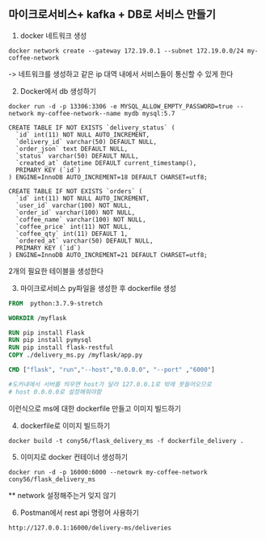 ## 마이크로서비스+ kafka + DB로 서비스 만들기

1. docker 네트워크 생성

`docker network create --gateway 172.19.0.1 --subnet 172.19.0.0/24 my-coffee-network`

-> 네트워크를 생성하고 같은 ip 대역 내에서 서비스들이 통신할 수 있게 한다

2. Docker에서 db 생성하기

`docker run -d -p 13306:3306 -e MYSQL_ALLOW_EMPTY_PASSWORD=true --network my-coffee-network--name mydb mysql:5.7`

```mysql
CREATE TABLE IF NOT EXISTS `delivery_status` (
  `id` int(11) NOT NULL AUTO_INCREMENT,
  `delivery_id` varchar(50) DEFAULT NULL,
  `order_json` text DEFAULT NULL,
  `status` varchar(50) DEFAULT NULL,
  `created_at` datetime DEFAULT current_timestamp(),
  PRIMARY KEY (`id`)
) ENGINE=InnoDB AUTO_INCREMENT=18 DEFAULT CHARSET=utf8;

```

```mysql
CREATE TABLE IF NOT EXISTS `orders` (
  `id` int(11) NOT NULL AUTO_INCREMENT,
  `user_id` varchar(100) NOT NULL,
  `order_id` varchar(100) NOT NULL,
  `coffee_name` varchar(100) NOT NULL,
  `coffee_price` int(11) NOT NULL,
  `coffee_qty` int(11) DEFAULT 1,
  `ordered_at` varchar(50) DEFAULT NULL,
  PRIMARY KEY (`id`)
) ENGINE=InnoDB AUTO_INCREMENT=21 DEFAULT CHARSET=utf8;
```

2개의 필요한 테이블을 생성한다



3. 마이크로서비스 py파일을 생성한 후 dockerfile 생성

```dockerfile
FROM  python:3.7.9-stretch

WORKDIR /myflask

RUN pip install Flask
RUN pip install pymysql
RUN pip install flask-restful
COPY ./delivery_ms.py /myflask/app.py

CMD ["flask", "run","--host","0.0.0.0", "--port" ,"6000"]

#도커내에서 서버를 띄우면 host가 달라 127.0.0.1로 밖에 못들어오므로
# host 0.0.0.0로 설정해줘야함
```



이런식으로 ms에 대한 dockerfile 만들고 이미지 빌드하기



4. dockerfile로 이미지 빌드하기

` docker build -t cony56/flask_delivery_ms -f dockerfile_delivery . `



5. 이미지로 docker 컨테이너 생성하기

`docker run -d -p 16000:6000 --netowrk my-coffee-network cony56/flask_delivery_ms`

** network 설정해주는거 잊지 않기

6. Postman에서 rest api 명령어 사용하기

`http://127.0.0.1:16000/delivery-ms/deliveries`



